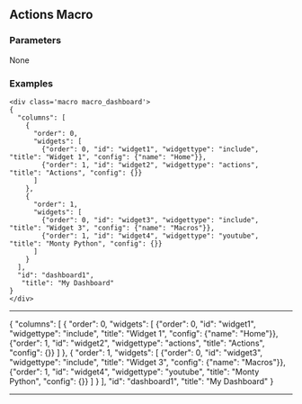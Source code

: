 ## Actions Macro

### Parameters

None

### Examples

    <div class='macro macro_dashboard'>
    {
      "columns": [
        {
          "order": 0,
          "widgets": [
            {"order": 0, "id": "widget1", "widgettype": "include", "title": "Widget 1", "config": {"name": "Home"}},
            {"order": 1, "id": "widget2", "widgettype": "actions", "title": "Actions", "config": {}}
          ]
        },
        {
          "order": 1,
          "widgets": [
            {"order": 0, "id": "widget3", "widgettype": "include", "title": "Widget 3", "config": {"name": "Macros"}},
            {"order": 1, "id": "widget4", "widgettype": "youtube", "title": "Monty Python", "config": {}}
          ]
        }
      ], 
      "id": "dashboard1", 
       "title": "My Dashboard"
    }
    </div>

---

<div class="macro macro_dashboard">
{
    "columns": [
      {
        "order": 0,
        "widgets": [
          {"order": 0, "id": "widget1", "widgettype": "include", "title": "Widget 1", "config": {"name": "Home"}},
          {"order": 1, "id": "widget2", "widgettype": "actions", "title": "Actions", "config": {}}
        ]
      },
      {
        "order": 1,
        "widgets": [
          {"order": 0, "id": "widget3", "widgettype": "include", "title": "Widget 3", "config": {"name": "Macros"}},
          {"order": 1, "id": "widget4", "widgettype": "youtube", "title": "Monty Python", "config": {}}
        ]
      }
    ], 
    "id": "dashboard1", 
    "title": "My Dashboard"
}
</div>

---

